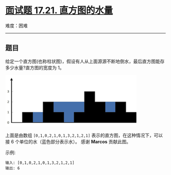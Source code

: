 # [面试题 17.21. 直方图的水量](https://leetcode-cn.com/problems/volume-of-histogram-lcci)

难度：困难

---

## 题目

给定一个直方图(也称柱状图)，假设有人从上面源源不断地倒水，最后直方图能存多少水量?直方图的宽度为 1。

![直方图](images/rainwatertrap.png)

上面是由数组 `[0,1,0,2,1,0,1,3,2,1,2,1]` 表示的直方图，在这种情况下，可以接 6 个单位的水（蓝色部分表示水）。 感谢 **Marcos** 贡献此图。

示例:

```txt
输入: [0,1,0,2,1,0,1,3,2,1,2,1]
输出: 6
```
